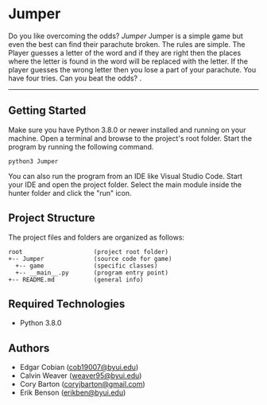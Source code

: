# Jumper
Do you like overcoming the odds? <i>Jumper</i> Jumper is a simple game
but even the best can find their parachute broken. The rules are simple. 
The Player guesses a letter of the word and if they are right then the places where the letter is found in the word will be replaced with the letter. If the player guesses the wrong letter then you lose a part of your parachute. You have four tries. Can you beat the odds?
.

---
## Getting Started
Make sure you have Python 3.8.0 or newer installed and running on your machine. Open a terminal and browse to the project's root folder. Start the program by running the following command.
```
python3 Jumper 
```
You can also run the program from an IDE like Visual Studio Code. Start your IDE and open the project folder. Select the main module inside the hunter folder and click the "run" icon.

## Project Structure
The project files and folders are organized as follows:
```
root                    (project root folder)
+-- Jumper              (source code for game)
  +-- game              (specific classes)
  +-- __main__.py       (program entry point)
+-- README.md           (general info)
```

## Required Technologies
* Python 3.8.0

## Authors
* Edgar Cobian  (cob19007@byui.edu)
* Calvin Weaver (weaver95@byui.edu)
* Cory Barton (coryjbarton@gmail.com)
* Erik Benson (erikben@byui.edu)
